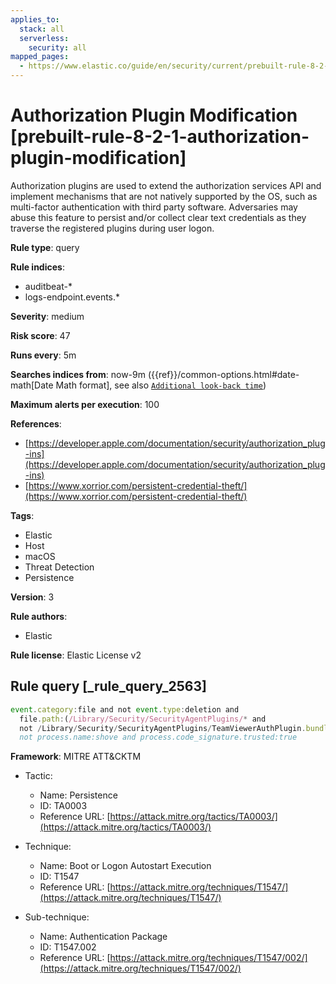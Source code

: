 ```yaml
---
applies_to:
  stack: all
  serverless:
    security: all
mapped_pages:
  - https://www.elastic.co/guide/en/security/current/prebuilt-rule-8-2-1-authorization-plugin-modification.html
---
```


# Authorization Plugin Modification [prebuilt-rule-8-2-1-authorization-plugin-modification]

Authorization plugins are used to extend the authorization services API and implement mechanisms that are not natively supported by the OS, such as multi-factor authentication with third party software. Adversaries may abuse this feature to persist and/or collect clear text credentials as they traverse the registered plugins during user logon.

**Rule type**: query

**Rule indices**:

* auditbeat-*
* logs-endpoint.events.*

**Severity**: medium

**Risk score**: 47

**Runs every**: 5m

**Searches indices from**: now-9m ({{ref}}/common-options.html#date-math[Date Math format], see also [`Additional look-back time`](docs-content://solutions/security/detect-and-alert/create-detection-rule.md#rule-schedule))

**Maximum alerts per execution**: 100

**References**:

* [https://developer.apple.com/documentation/security/authorization_plug-ins](https://developer.apple.com/documentation/security/authorization_plug-ins)
* [https://www.xorrior.com/persistent-credential-theft/](https://www.xorrior.com/persistent-credential-theft/)

**Tags**:

* Elastic
* Host
* macOS
* Threat Detection
* Persistence

**Version**: 3

**Rule authors**:

* Elastic

**Rule license**: Elastic License v2

## Rule query [_rule_query_2563]

```js
event.category:file and not event.type:deletion and
  file.path:(/Library/Security/SecurityAgentPlugins/* and
  not /Library/Security/SecurityAgentPlugins/TeamViewerAuthPlugin.bundle/*) and
  not process.name:shove and process.code_signature.trusted:true
```

**Framework**: MITRE ATT&CKTM

* Tactic:

    * Name: Persistence
    * ID: TA0003
    * Reference URL: [https://attack.mitre.org/tactics/TA0003/](https://attack.mitre.org/tactics/TA0003/)

* Technique:

    * Name: Boot or Logon Autostart Execution
    * ID: T1547
    * Reference URL: [https://attack.mitre.org/techniques/T1547/](https://attack.mitre.org/techniques/T1547/)

* Sub-technique:

    * Name: Authentication Package
    * ID: T1547.002
    * Reference URL: [https://attack.mitre.org/techniques/T1547/002/](https://attack.mitre.org/techniques/T1547/002/)



